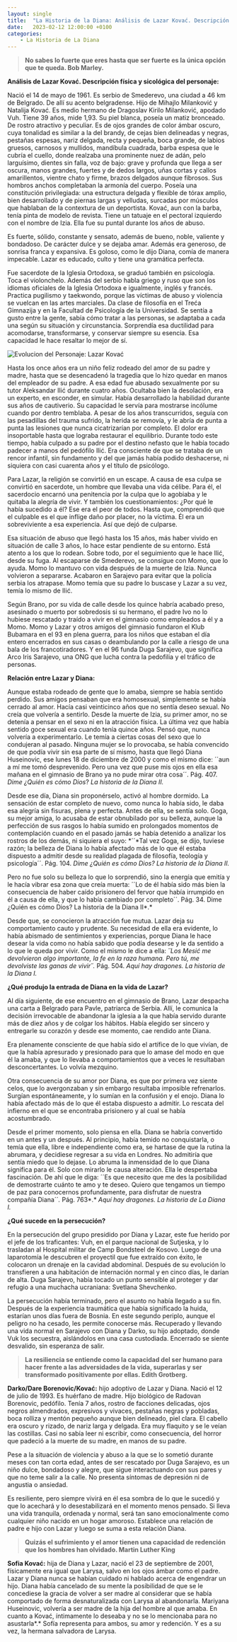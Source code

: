 ```yaml
---
layout: single
title:  "La Historia de la Diana: Análisis de Lazar Kovać. Descripción física y sicológica del personaje"
date:   2023-02-12 12:00:00 +0100
categories: 
    - La Historia de La Diana
---
```

> **No sabes lo fuerte que eres hasta que ser fuerte es la única opción
> que te queda. Bob Marley.**

**Análisis de Lazar Kovać. Descripción física y sicológica del
personaje:**

Nació el 14 de mayo de 1961. Es serbio de Smederevo, una ciudad a 46 km
de Belgrado. De allí su acento belgradense. Hijo de Mihajlo Milanković y
Natalija Kovać. Es medio hermano de Dragoslav Kirilo Milanković, apodado
Vuh. Tiene 39 años, mide 1,93. Su piel blanca, poseía un matiz
bronceado. De rostro atractivo y peculiar. Es de ojos grandes de color
ámbar oscuro, cuya tonalidad es similar a la del brandy, de cejas bien
delineadas y negras, pestañas espesas, nariz delgada, recta y pequeña,
boca grande, de labios gruesos, carnosos y mullidos, mandíbula cuadrada,
barba espesa que le cubría el cuello, donde realzaba una prominente nuez
de adán, pelo larguísimo, dientes sin falla, voz de bajo: grave y
profunda que llega a ser oscura, manos grandes, fuertes y de dedos
largos, uñas cortas y callos amarillentos, vientre chato y firme, brazos
delgados aunque fibrosos. Sus hombros anchos completaban la armonía del
cuerpo. Poseía una constitución privilegiada: una estructura delgada y
flexible de tórax amplio, bien desarrollado y de piernas largas y
velludas, surcadas por músculos que hablaban de la contextura de un
deportista. Kovać, aun con la barba, tenía pinta de modelo de revista.
Tiene un tatuaje en el pectoral izquierdo con el nombre de Izia. Ella
fue su puntal durante los años de abuso.

Es fuerte, sólido, constante y sensato, además de bueno, noble, valiente
y bondadoso. De carácter dulce y se dejaba amar. Además era generoso, de
sonrisa franca y expansiva. Es goloso, como le dijo Diana, comía de
manera impecable. Lazar es educado, culto y tiene una gramática
perfecta.

Fue sacerdote de la Iglesia Ortodoxa, se graduó también en psicología.
Toca el violonchelo. Además del serbio habla griego y ruso que son los
idiomas oficiales de la Iglesia Ortodoxa e igualmente, inglés y francés.
Practica pugilismo y taekwondo, porque las víctimas de abuso y violencia
se vuelcan en las artes marciales. Da clase de filosofía en el Treća
Gimnazija y en la Facultad de Psicología de la Universidad. Se sentía a
gusto entre la gente, sabía cómo tratar a las personas, se adaptaba a
cada una según su situación y circunstancia. Sorprendía esa ductilidad
para acomodarse, transformarse, y conservar siempre su esencia. Esa
capacidad le hace resaltar lo mejor de sí.

![Evolucion del Personaje: Lazar Kovać](/assets/img/evolucion-de-lazar.jpeg)

Hasta los once años era un niño feliz rodeado del amor de su padre y
madre, hasta que se desencadenó la tragedia que lo hizo quedar en manos
del empleador de su padre. A esa edad fue abusado sexualmente por su
tutor Aleksandar Ilić durante cuatro años. Ocultaba bien la desolación,
era un experto, en esconder, en simular. Había desarrollado la habilidad
durante sus años de cautiverio. Su capacidad le servía para mostrarse
incólume cuando por dentro temblaba. A pesar de los años transcurridos,
seguía con las pesadillas del trauma sufrido, la herida se removía, y le
abría de punta a punta las lesiones que nunca cicatrizarían por
completo. El dolor era insoportable hasta que lograba restaurar el
equilibrio. Durante todo este tiempo, había culpado a su padre por el
destino nefasto que le había tocado padecer a manos del pedófilo Ilić.
Era consciente de que se trataba de un rencor infantil, sin fundamento y
del que jamás había podido deshacerse, ni siquiera con casi cuarenta
años y el título de psicólogo.

Para Lazar, la religión se convirtió en un escape. A causa de esa culpa
se convirtió en sacerdote, un hombre que llevaba una vida célibe. Para
él, el sacerdocio encarnó una penitencia por la culpa que lo agobiaba y
le quitaba la alegría de vivir. Y también los cuestionamientos: ¿Por qué
le había sucedido a él? Ese era el peor de todos. Hasta que, comprendió
que el culpable es el que inflige daño por placer, no la víctima. Él era
un sobreviviente a esa experiencia. Así que dejó de culparse.

Esa situación de abuso que llegó hasta los 15 años, más haber vivido en
situación de calle 3 años, lo hace estar pendiente de su entorno. Está
atento a los que lo rodean. Sobre todo, por el seguimiento que le hace
Ilić, desde su fuga. Al escaparse de Smederevo, se consigue con Momo,
que lo ayuda. Momo lo mantuvo con vida después de la muerte de Izia.
Nunca volvieron a separarse. Acabaron en Sarajevo para evitar que la
policía serbia los atrapase. Momo temía que su padre lo buscase y Lazar
a su vez, temía lo mismo de Ilić.

Según Brano, por su vida de calle desde los quince habría acabado preso,
asesinado o muerto por sobredosis si su hermano, el padre Ivo no lo
hubiese rescatado y traído a vivir en el gimnasio como empleados a él y
a Momo. Momo y Lazar y otros amigos del gimnasio fundaron el Klub
Bubamara en el 93 en plena guerra, para los niños que estaban el día
entero encerrados en sus casas o deambulando por la calle a riesgo de
una bala de los francotiradores. Y en el 96 funda Duga Sarajevo, que
significa Arco Iris Sarajevo, una ONG que lucha contra la pedofilia y el
tráfico de personas.

**Relación entre Lazar y Diana:**

Aunque estaba rodeado de gente que lo amaba, siempre se había sentido
perdido. Sus amigos pensaban que era homosexual, simplemente se había
cerrado al amor. Hacía casi veinticinco años que no sentía deseo sexual.
No creía que volvería a sentirlo. Desde la muerte de Izia, su primer
amor, no se detenía a pensar en el sexo ni en la atracción física. La
última vez que había sentido goce sexual era cuando tenía quince años.
Pensó que, nunca volvería a experimentarlo. Le temía a ciertas cosas del
sexo que lo condujeran al pasado. Ninguna mujer se lo provocaba, se
había convencido de que podía vivir sin esa parte de sí mismo, hasta que
llegó Diana Huseinovic, ese lunes 18 de diciembre de 2000 y como el
mismo dice: ´´aun a mí me tomó desprevenido. Pero una vez que puse mis
ojos en ella esa mañana en el gimnasio de Brano ya no pude mirar otra
cosa´´. Pág. 407. *Dime ¿Quién es cómo Dios*? *La historia de la Diana
II.*

Desde ese día, Diana sin proponérselo, activó al hombre dormido. La
sensación de estar completo de nuevo, como nunca lo había sido, le daba
esa alegría sin fisuras, plena y perfecta. Antes de ella, se sentía
solo. Goga, su mejor amiga, lo acusaba de estar obnubilado por su
belleza, aunque la perfección de sus rasgos lo había sumido en
prolongados momentos de contemplación cuando en el pasado jamás se había
detenido a analizar los rostros de los demás, ni siquiera el suyo:
*´´*Tal vez Goga, se dijo, tuviese razón; la belleza de Diana lo había
afectado más de lo que él estaba dispuesto a admitir desde su realidad
plagada de filosofía, teología y psicología´´. Pág. 104. *Dime ¿Quién es
cómo Dios? La historia de la Diana II.*

Pero no fue solo su belleza lo que lo sorprendió, sino la energía que
emitía y le hacía vibrar esa zona que creía muerta: ´´Lo de él había
sido más bien la consecuencia de haber caído prisionero del fervor que
había irrumpido en él a causa de ella, y que lo había cambiado por
completo´´. Pág. 34. Dime ¿Quién es cómo Dios? La historia de la Diana
II*.*

Desde que, se conocieron la atracción fue mutua. Lazar deja su
comportamiento cauto y prudente. Su necesidad de ella era evidente, lo
había abismado de sentimientos y experiencias, porque Diana le hace
desear la vida como no había sabido que podía desearse y le da sentido a
lo que le queda por vivir. Como el mismo le dice a ella: *´´*Los Mesić
me devolvieron algo importante, la fe en la raza humana. Pero tú, me
devolviste las ganas de vivir´´*.* Pág. 504. *Aquí hay dragones. La
historia de la Diana I.*

**¿Qué produjo la entrada de Diana en la vida de Lazar?**

Al día siguiente, de ese encuentro en el gimnasio de Brano, Lazar
despacha una carta a Belgrado para Pavle, patriarca de Serbia. Allí, le
comunica la decisión irrevocable de abandonar la iglesia a la que había
servido durante más de diez años y de colgar los hábitos. Había elegido
ser sincero y entregarle su corazón y desde ese momento, cae rendido
ante Diana.

Era plenamente consciente de que había sido el artífice de lo que
vivían, de que la había apresurado y presionado para que lo amase del
modo en que él la amaba, y que lo llevaba a comportamientos que a veces
le resultaban desconcertantes. Lo volvía mezquino.

Otra consecuencia de su amor por Diana, es que por primera vez siente
celos, que lo avergonzaban y sin embargo resultaba imposible
refrenarlos. Surgían espontáneamente, y lo sumían en la confusión y el
enojo. Diana lo había afectado más de lo que él estaba dispuesto a
admitir. Lo rescata del infierno en el que se encontraba prisionero y al
cual se había acostumbrado.

Desde el primer momento, solo piensa en ella. Diana se habría convertido
en un antes y un después. Al principio, había temido no conquistarla, o
temía que ella, libre e independiente como era, se hartase de que la
rutina la abrumara, y decidiese regresar a su vida en Londres. No
admitiría que sentía miedo que lo dejase. Lo abruma la inmensidad de lo
que Diana significa para él. Solo con mirarlo le causa alteración. Ella
le despertaba fascinación. De ahí que le diga: ´´Es que necesito que me
des la posibilidad de demostrarte cuánto te amo y te deseo. Quiero que
tengamos un tiempo de paz para conocernos profundamente, para disfrutar
de nuestra compañía Diana´´*.* Pág. 763*.* *Aquí hay dragones. La
historia de La Diana I.*

**¿Qué sucede en la persecución?**

En la persecución del grupo presidido por Diana y Lazar, este fue herido
por el jefe de los traficantes: Vuh, en el parque nacional de Sutjeska,
y lo trasladan al Hospital militar de Camp Bondsteel de Kosovo. Luego de
una laparotomía le descubren el proyectil que fue extraído con éxito, le
colocaron un drenaje en la cavidad abdominal. Después de su evolución lo
transfieren a una habitación de internación normal y en cinco días, le
darían de alta. Duga Sarajevo, había tocado un punto sensible al
proteger y dar refugio a una muchacha ucraniana: Svetlana Shevchenko.

La persecución había terminado, pero el asunto no había llegado a su
fin. Después de la experiencia traumática que había significado la
huida, estarían unos días fuera de Bosnia. En este segundo periplo,
aunque el peligro no ha cesado, les permite conocerse más. Recuperado y
llevando una vida normal en Sarajevo con Diana y Darko, su hijo
adoptado, donde Vuk los secuestra, aislándolos en una casa custodiada.
Encerrado se siente desvalido, sin esperanza de salir.

> **La resiliencia se entiende como la capacidad del ser humano para
> hacer frente a las adversidades de la vida, superarlas y ser
> transformado positivamente por ellas. Edith Grotberg.**

**Darko/Dare Borenovic/Kovać:** hijo adoptivo de Lazar y Diana. Nació el
12 de julio de 1993. Es huérfano de madre. Hijo biológico de Radovan
Borenovic, pedófilo. Tenía 7 años, rostro de facciones delicadas, ojos
negros almendrados, expresivos y vivaces, pestañas negras y pobladas,
boca rolliza y mentón pequeño aunque bien delineado, piel clara. El
cabello era oscuro y rizado, de nariz larga y delgada. Era muy flaquito
y se le veían las costillas. Casi no sabía leer ni escribir, como
consecuencia, del horror que padeció a la muerte de su madre, en manos
de su padre.

Pese a la situación de violencia y abuso a la que se lo sometió durante
meses con tan corta edad, antes de ser rescatado por Duga Sarajevo, es
un niño dulce, bondadoso y alegre, que sigue interactuando con sus pares
y que no teme salir a la calle. No presenta síntomas de depresión ni de
angustia o ansiedad.

Es resiliente, pero siempre vivirá en él esa sombra de lo que le sucedió
y que lo acechará y lo desestabilizará en el momento menos pensado. Si
lleva una vida tranquila, ordenada y normal, será tan sano
emocionalmente como cualquier niño nacido en un hogar amoroso. Establece
una relación de padre e hijo con Lazar y luego se suma a esta relación
Diana.

> **Quizás el sufrimiento y el amor tienen una capacidad de redención
> que los hombres han olvidado. Martin Luther King**

**Sofia Kovać:** hija de Diana y Lazar, nació el 23 de septiembre de
2001, físicamente era igual que Larysa, salvo en los ojos ámbar como el
padre. Lazar y Diana nunca se habían cuidado ni hablado acerca de
engendrar un hijo. Diana había cancelado de su mente la posibilidad de
que se le concediese la gracia de volver a ser madre al considerar que
se había comportado de forma desnaturalizada con Larysa al abandonarla.
Mariyana Huseinovic, volvería a ser madre de la hija del hombre al que
amaba. En cuanto a Kovać, íntimamente lo deseaba y no se lo mencionaba
para no asustarla*.* Sofía representa para ambos, su amor y redención. Y
es a su vez, la hermana salvadora de Larysa.
